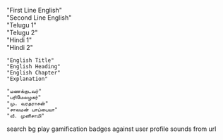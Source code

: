 "First Line English"	
	"Second Line English"	 
	"Telugu 1"	
	"Telugu 2"	
	"Hindi 1"	
	"Hindi 2"	
 
	"English Title"	
	"English Heading"	
	"English Chapter"	 
	"Explanation"	

	"மணக்குடவர்"	
	"பரிமேலழகர்"	
	"மு. வரதராசன்"	 
	"சாலமன் பாப்பையா"	
	"வீ. முனிசாமி"	

search
bg play 
gamification badges against user profile
sounds from url
